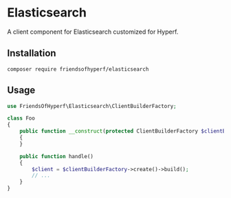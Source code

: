 # Elasticsearch

A client component for Elasticsearch customized for Hyperf.

## Installation

```shell
composer require friendsofhyperf/elasticsearch
```

## Usage

```php
use FriendsOfHyperf\Elasticsearch\ClientBuilderFactory;

class Foo
{
    public function __construct(protected ClientBuilderFactory $clientBuilderFactory)
    {
    }

    public function handle()
    {
        $client = $clientBuilderFactory->create()->build();
        // ...
    }
}
```